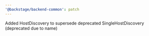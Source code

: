 ```yaml
---
'@backstage/backend-common': patch
---
```


Added HostDiscovery to supersede deprecated SingleHostDiscovery (deprecated due to name)
